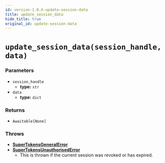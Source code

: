 ```yaml
---
id: version-1.0.X-update-session-data
title: update_session_data
hide_title: true
original_id: update-session-data
---
```


# `update_session_data(session_handle, data)`

### Parameters
- `session_handle`
    - **type:** `str`
- `data`
    - **type:** `dict`

### Returns
- `Awaitable[None]`

### Throws
- **[SuperTokensGeneralError](./error-handling/general-error)**
- **[SuperTokensUnauthorisedError](./error-handling/unauthorised)**
    - This is thrown if the current session was revoked or has expired.